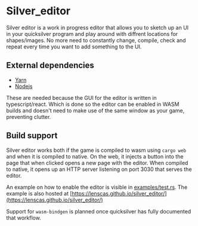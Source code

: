 # Silver_editor

Silver editor is a work in progress editor that allows you to sketch up an UI in your quicksilver program and play around with diffrent locations for shapes/images.
No more need to constantly change, compile, check and repeat every time you want to add something to the UI.

## External dependencies

 - [Yarn](https://yarnpkg.com/getting-started/install#global-install)
 - [Nodejs](https://nodejs.org/en/)
 
 These are needed because the GUI for the editor is written in typescript/react. Which is done so the editor can be enabled in WASM builds and doesn't need to make use of the same window as your game, preventing clutter.
 
 ## Build support

Silver editor works both if the game is compiled to wasm using `cargo web` and when it is compiled to native.
On the web, it injects a button into the page that when clicked opens a new page with the editor. 
When compiled to native, it opens up an HTTP server listening on port 3030 that serves the editor.

An example on how to enable the editor is visible in [examples/test.rs](examples/test.rs). The example is also hosted at [https://lenscas.github.io/silver_editor/](https://lenscas.github.io/silver_editor/)

Support for `wasm-bindgen` is planned once quicksilver has fully documented that workflow.


